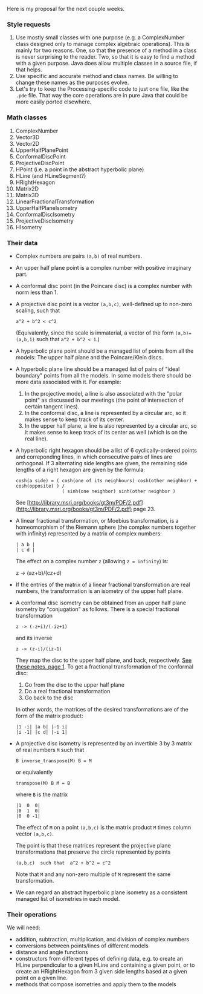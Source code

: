 Here is my proposal for the next couple weeks.


### Style requests ###

 1. Use mostly small classes with one purpose (e.g. a ComplexNumber class designed only to manage complex algebraic operations). This is mainly for two reasons. One, so that the presence of a method in a class is never surprising to the reader. Two, so that it is easy to find a method with a given purpose. Java does allow multiple classes in a source file, if that helps.
 2. Use specific and accurate method and class names. Be willing to change these names as the purposes evolve.
 3. Let's try to keep the Processing-specific code to just one file, like the `.pde` file. That way the core operations are in pure Java that could be more easily ported elsewhere.

### Math classes ###

 1. ComplexNumber
 2. Vector3D
 3. Vector2D
 4. UpperHalfPlanePoint
 5. ConformalDiscPoint
 6. ProjectiveDiscPoint
 7. HPoint (i.e. a point in the abstract hyperbolic plane)
 8. HLine (and HLineSegment?)
 9. HRightHexagon
 10. Matrix2D
 11. Matrix3D
 12. LinearFractionalTransformation
 13. UpperHalfPlaneIsometry
 14. ConformalDiscIsometry
 15. ProjectiveDiscIsometry
 16. HIsometry

### Their data ###

  * Complex numbers are pairs `(a,b)` of real numbers.
  * An upper half plane point is a complex number with positive imaginary part.
  * A conformal disc point (in the Poincare disc) is a complex number with norm less than 1.
  * A projective disc point is a vector `(a,b,c)`, well-defined up to non-zero scaling, such that

        a^2 + b^2 < c^2

    (Equivalently, since the scale is immaterial, a vector of the form `(a,b)=(a,b,1)` such that `a^2 + b^2 < 1`.)
  * A hyperbolic plane point should be a managed list of points from all the models: The upper half plane and the Poincare/Klein discs.
  * A hyperbolic plane line should be a managed list of pairs of "ideal boundary" points from all the models. In some models there should be more data associated with it. For example:
     1. In the projective model, a line is also associated with the "polar point" as discussed in our meetings (the point of intersection of certain tangent lines).
     2. In the conformal disc, a line is represented by a circular arc, so it makes sense to keep track of its center.
     3. In the upper half plane, a line is also represented by a circular arc, so it makes sense to keep track of its center as well (which is on the real line).
  * A hyperbolic right hexagon should be a list of 6 cyclically-ordered points and correponding lines, in which consecutive pairs of lines are orthogonal. If 3 alternating side lengths are given, the remaining side lengths of a right hexagon are given by the formula:

        cosh(a side) = ( cosh(one of its neighbours) cosh(other neighbor) + cosh(opposite) ) / 
                         ( sinh(one neighbor) sinh(other neighbor )

    See [http://library.msri.org/books/gt3m/PDF/2.pdf](http://library.msri.org/books/gt3m/PDF/2.pdf) page 23.
  * A linear fractional transformation, or Moebius transformation, is a homeomorphism of the Riemann sphere (the complex numbers together with infinity) represented by a matrix of complex numbers:

        | a b |
        | c d |

    The effect on a complex number `z` (allowing `z = infinity`) is:

       z -> (az+b)/(cz+d)

  * If the entries of the matrix of a linear fractional transformation are real numbers, the transformation is an isometry of the upper half plane.

  * A conformal disc isometry can be obtained from an upper half plane isometry by "conjugation" as follows. There is a special fractional transformation

        z -> (-z+i)/(-iz+1)  

    and its inverse

        z -> (z-i)/(iz-1)

    They map the disc to the upper half plane, and back, respectively.
    [See these notes, page 1](http://www.maths.manchester.ac.uk/~cwalkden/hyperbolic-geometry/lecture06.pdf).
    To get a fractional transformation of the conformal disc:

      1. Go from the disc to the upper half plane
      2. Do a real fractional transformation
      3. Go back to the disc
     
    In other words, the matrices of the desired transformations are of the form of the matrix product:

        |1 -i| |a b| |-1 i|
        |i -1| |c d| |-i 1|

  * A projective disc isometry is represented by an invertible 3 by 3 matrix of real numbers `M` such that

        B inverse_transpose(M) B = M

    or equivalently

        transpose(M) B M = B

    where `B` is the matrix

        |1  0  0|
        |0  1  0|
        |0  0 -1|

    The effect of `M` on a point `(a,b,c)` is the matrix product `M` times column vector `(a,b,c)`.

    The point is that these matrices represent the projective plane transformations that preserve the circle represented by points

        (a,b,c)  such that  a^2 + b^2 = c^2

    Note that `M` and any non-zero multiple of `M` represent the same transformation.

  * We can regard an abstract hyperbolic plane isometry as a consistent managed list of isometries in each model.


### Their operations ###

We will need:

  * addition, subtraction, multiplication, and division of complex numbers
  * conversions between points/lines of different models
  * distance and angle functions
  * constructors from different types of defining data, e.g. to create an HLine perpendicular to a given HLine and containing a given point, or to create an HRightHexagon from 3 given side lengths based at a given point on a given line.
  * methods that compose isometries and apply them to the models

